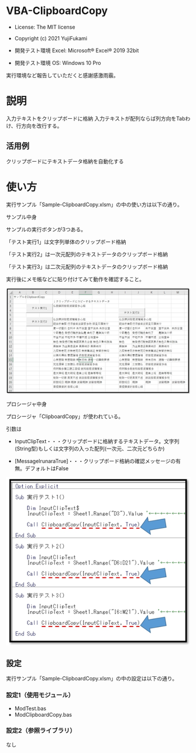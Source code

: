 # VBA-ClipboardCopy
- License: The MIT license

- Copyright (c) 2021 YujiFukami

- 開発テスト環境 Excel: Microsoft® Excel® 2019 32bit 

- 開発テスト環境 OS: Windows 10 Pro

実行環境など報告していただくと感謝感激雨霰。

# 説明
入力テキストをクリップボードに格納
入力テキストが配列ならば列方向をTabわけ、行方向を改行する。

## 活用例
クリップボードにテキストデータ格納を自動化する

# 使い方
実行サンプル「Sample-ClipboardCopy.xlsm」の中の使い方は以下の通り。


サンプル中身

サンプルの実行ボタンが3つある。

「テスト実行1」は文字列単体のクリップボード格納

「テスト実行2」は一次元配列のテキストデータのクリップボード格納

「テスト実行3」は二次元配列のテキストデータのクリップボード格納

実行後にメモ帳などに貼り付けてみて動作を確認すること。

![サンプル実行前](Readme用/サンプル実行前.jpg)


プロシージャ中身

プロシージャ「ClipboardCopy」が使われている。

引数は

-  InputClipText・・・クリップボードに格納するテキストデータ。文字列(String型)もしくは文字列の入った配列(一次元、二次元どちらか)

-  [MessageIrunaraTrue]・・・クリップボード格納の確認メッセージの有無。デフォルトはFalse

![プロシージャ中身](Readme用/プロシージャ中身.jpg)

## 設定
実行サンプル「Sample-ClipboardCopy.xlsm」の中の設定は以下の通り。

### 設定1（使用モジュール）

-  ModTest.bas
-  ModClipboardCopy.bas

### 設定2（参照ライブラリ）
なし

